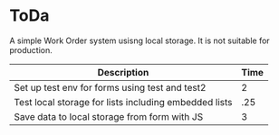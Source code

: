 # ToDa
A simple Work Order system usisng local storage. It is not suitable for production.

|     Description          |  Time     |
| ------------------------ | --------- |
| Set up test env for  forms using test and test2  |     2     |
| Test local storage for lists including embedded lists |  .25 |
| Save data to local storage from form with JS |  3 |


